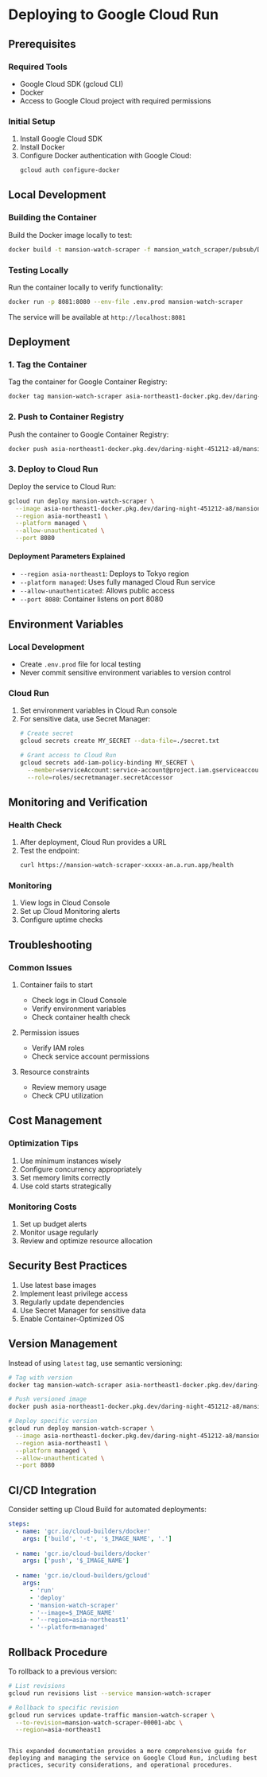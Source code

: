 # Deploying to Google Cloud Run

## Prerequisites

### Required Tools
- Google Cloud SDK (gcloud CLI)
- Docker
- Access to Google Cloud project with required permissions

### Initial Setup
1. Install Google Cloud SDK
2. Install Docker
3. Configure Docker authentication with Google Cloud:
   ```bash
   gcloud auth configure-docker
   ```

## Local Development

### Building the Container
Build the Docker image locally to test:
```bash
docker build -t mansion-watch-scraper -f mansion_watch_scraper/pubsub/Dockerfile .
```

### Testing Locally
Run the container locally to verify functionality:
```bash
docker run -p 8081:8080 --env-file .env.prod mansion-watch-scraper
```

The service will be available at `http://localhost:8081`

## Deployment

### 1. Tag the Container
Tag the container for Google Container Registry:
```bash
docker tag mansion-watch-scraper asia-northeast1-docker.pkg.dev/daring-night-451212-a8/mansion-watch/mansion-watch-scraper:latest
```

### 2. Push to Container Registry
Push the container to Google Container Registry:
```bash
docker push asia-northeast1-docker.pkg.dev/daring-night-451212-a8/mansion-watch/mansion-watch-scraper:latest
```

### 3. Deploy to Cloud Run
Deploy the service to Cloud Run:
```bash
gcloud run deploy mansion-watch-scraper \
  --image asia-northeast1-docker.pkg.dev/daring-night-451212-a8/mansion-watch/mansion-watch-scraper:latest \
  --region asia-northeast1 \
  --platform managed \
  --allow-unauthenticated \
  --port 8080
```

#### Deployment Parameters Explained
- `--region asia-northeast1`: Deploys to Tokyo region
- `--platform managed`: Uses fully managed Cloud Run service
- `--allow-unauthenticated`: Allows public access
- `--port 8080`: Container listens on port 8080

## Environment Variables

### Local Development
- Create `.env.prod` file for local testing
- Never commit sensitive environment variables to version control

### Cloud Run
1. Set environment variables in Cloud Run console
2. For sensitive data, use Secret Manager:
   ```bash
   # Create secret
   gcloud secrets create MY_SECRET --data-file=./secret.txt

   # Grant access to Cloud Run
   gcloud secrets add-iam-policy-binding MY_SECRET \
     --member=serviceAccount:service-account@project.iam.gserviceaccount.com \
     --role=roles/secretmanager.secretAccessor
   ```

## Monitoring and Verification

### Health Check
1. After deployment, Cloud Run provides a URL
2. Test the endpoint:
   ```bash
   curl https://mansion-watch-scraper-xxxxx-an.a.run.app/health
   ```

### Monitoring
1. View logs in Cloud Console
2. Set up Cloud Monitoring alerts
3. Configure uptime checks

## Troubleshooting

### Common Issues
1. Container fails to start
   - Check logs in Cloud Console
   - Verify environment variables
   - Check container health check

2. Permission issues
   - Verify IAM roles
   - Check service account permissions

3. Resource constraints
   - Review memory usage
   - Check CPU utilization

## Cost Management

### Optimization Tips
1. Use minimum instances wisely
2. Configure concurrency appropriately
3. Set memory limits correctly
4. Use cold starts strategically

### Monitoring Costs
1. Set up budget alerts
2. Monitor usage regularly
3. Review and optimize resource allocation

## Security Best Practices

1. Use latest base images
2. Implement least privilege access
3. Regularly update dependencies
4. Use Secret Manager for sensitive data
5. Enable Container-Optimized OS

## Version Management

Instead of using `latest` tag, use semantic versioning:
```bash
# Tag with version
docker tag mansion-watch-scraper asia-northeast1-docker.pkg.dev/daring-night-451212-a8/mansion-watch/mansion-watch-scraper:v1.0.0

# Push versioned image
docker push asia-northeast1-docker.pkg.dev/daring-night-451212-a8/mansion-watch/mansion-watch-scraper:v1.0.0

# Deploy specific version
gcloud run deploy mansion-watch-scraper \
  --image asia-northeast1-docker.pkg.dev/daring-night-451212-a8/mansion-watch/mansion-watch-scraper:v1.0.0 \
  --region asia-northeast1 \
  --platform managed \
  --allow-unauthenticated \
  --port 8080
```

## CI/CD Integration

Consider setting up Cloud Build for automated deployments:
```yaml
steps:
  - name: 'gcr.io/cloud-builders/docker'
    args: ['build', '-t', '$_IMAGE_NAME', '.']
  
  - name: 'gcr.io/cloud-builders/docker'
    args: ['push', '$_IMAGE_NAME']
  
  - name: 'gcr.io/cloud-builders/gcloud'
    args:
      - 'run'
      - 'deploy'
      - 'mansion-watch-scraper'
      - '--image=$_IMAGE_NAME'
      - '--region=asia-northeast1'
      - '--platform=managed'
```

## Rollback Procedure

To rollback to a previous version:
```bash
# List revisions
gcloud run revisions list --service mansion-watch-scraper

# Rollback to specific revision
gcloud run services update-traffic mansion-watch-scraper \
  --to-revision=mansion-watch-scraper-00001-abc \
  --region=asia-northeast1
```
```

This expanded documentation provides a more comprehensive guide for deploying and managing the service on Google Cloud Run, including best practices, security considerations, and operational procedures.